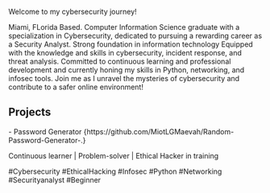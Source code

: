 Welcome to my cybersecurity journey!

Miami, FLorida Based.
Computer Information Science graduate with a specialization in Cybersecurity, dedicated to pursuing a rewarding career as a Security Analyst.
Strong foundation in information technology
Equipped with the knowledge and skills in cybersecurity, incident response, and threat analysis.
Committed to continuous learning and professional development and currently honing my skills in Python, networking, and infosec tools.
Join me as I unravel the mysteries of cybersecurity and contribute to a safer online environment!

<h2> Projects </h2> 
- Password Generator {https://github.com/MiotLGMaevah/Random-Password-Generator-.}

Continuous learner | Problem-solver | Ethical Hacker in training

#Cybersecurity #EthicalHacking #Infosec #Python #Networking #Securityanalyst #Beginner
